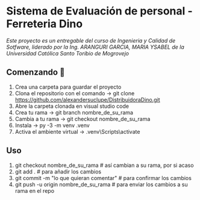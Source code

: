 # Sistema de Evaluación de personal - Ferreteria Dino 

_Este proyecto es un entregable del curso de Ingenieria y Calidad de Sotfware, liderado por la Ing. ARANGURI GARCIA, MARIA YSABEL de la Universidad Católica Santo Toribio de Mogrovejo_

## Comenzando 🚀

1. Crea una carpeta para guardar el proyecto
2. Clona el repositorio con el comando -> git clone https://github.com/alexandersuclupe/DistribuidoraDino.git  
3. Abre la carpeta clonada en visual studio code
4. Crea tu rama -> git branch nombre_de_su_rama
5. Cambia a tu rama -> git checkout nombre_de_su_rama
6. Instala -> py -3 -m venv .venv   
8. Activa el ambiente virtual -> .venv\Scripts\activate   
## Uso

1. git checkout nombre_de_su_rama # así cambian a su rama, por si acaso
2. git add . # para añadir los cambios
3. git commit -m "lo que quieran comentar" # para confirmar los cambios
4. git push -u origin nombre_de_su_rama # para enviar los cambios a su rama en el repo
